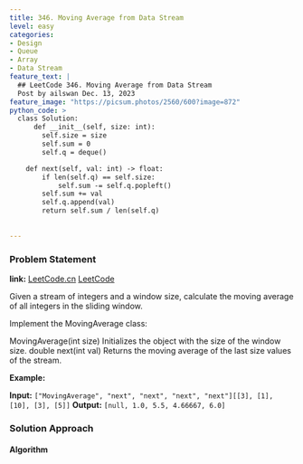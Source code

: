 ```yaml
---
title: 346. Moving Average from Data Stream
level: easy
categories:
- Design 
- Queue
- Array
- Data Stream
feature_text: |
  ## LeetCode 346. Moving Average from Data Stream
  Post by ailswan Dec. 13, 2023
feature_image: "https://picsum.photos/2560/600?image=872"
python_code: >
  class Solution:
      def __init__(self, size: int):
        self.size = size
        self.sum = 0
        self.q = deque()

    def next(self, val: int) -> float:
        if len(self.q) == self.size:
            self.sum -= self.q.popleft()
        self.sum += val
        self.q.append(val)
        return self.sum / len(self.q)
  
         
---
```


### Problem Statement
**link:**
[LeetCode.cn](https://leetcode.cn/problems/moving-average-from-data-stream/)
[LeetCode](https://leetcode.com/problems/moving-average-from-data-stream/)

Given a stream of integers and a window size, calculate the moving average of all integers in the sliding window.

Implement the MovingAverage class:

MovingAverage(int size) Initializes the object with the size of the window size.
double next(int val) Returns the moving average of the last size values of the stream.

 
**Example:**

**Input:** `["MovingAverage", "next", "next", "next", "next"][[3], [1], [10], [3], [5]]`
**Output:** `[null, 1.0, 5.5, 4.66667, 6.0]`

### Solution Approach
 

#### Algorithm
 
